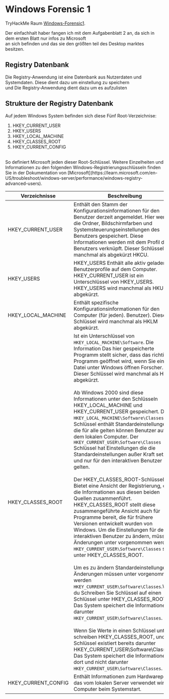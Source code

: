 # Windows Forensic 1
TryHackMe Raum [Windows-Forensic1](https://tryhackme.com/room/windowsforensics1).

Der einfachhalt haber fangen ich mit dem Aufgabenblatt 2 an, da sich in dem ersten Blatt nur infos zu Microsoft<br>
an sich befinden und das sie den größten teil des Desktop marktes besitzen.

## Registry Datenbank
Die Registry-Anwendung ist eine Datenbank aus Nutzerdaten und Systemdaten. Diese dient dazu um einstellung zu speichern<br>
und Die Registry-Anwendung dient dazu um es aufzulisten

## Strukture der Registry Datenbank
Auf jedem Windows System befinden sich diese Fünf Root-Verzeichnise:<br>

1. HKEY_CURRENT_USER 
2. HKEY_USERS
3. HKEY_LOCAL_MACHINE
4. HKEY_CLASSES_ROOT
5. HKEY_CURRENT_CONFIG 
<br>
So definiert Microsoft jeden dieser Root-Schlüssel. Weitere Einzelheiten und Informationen zu den folgenden Windows-Registrierungsschlüsseln finden Sie in der Dokumentation von [Microsoft](https://learn.microsoft.com/en-US/troubleshoot/windows-server/performance/windows-registry-advanced-users).<br>

| Verzeichnisse | Beschreibung |
| ------------- | ------------ |
| HKEY_CURRENT_USER | Enthält den Stamm der Konfigurationsinformationen für den Benutzer derzeit angemeldet. Hier werden die Ordner, Bildschirmfarben und Systemsteuerungseinstellungen des Benutzers gespeichert. Diese Informationen werden mit dem Profil des Benutzers verknüpft. Dieser Schlüssel wird manchmal als abgekürzt HKCU. |
| HKEY_USERS | HKEY_USERS 	Enthält alle aktiv geladenen Benutzerprofile auf dem Computer. HKEY_CURRENT_USER ist ein Unterschlüssel von HKEY_USERS. HKEY_USERS wird manchmal als HKU abgekürzt. |
| HKEY_LOCAL_MACHINE | Enthält spezifische Konfigurationsinformationen für den Computer (für jeden). Benutzer). Dieser Schlüssel wird manchmal als HKLM abgekürzt. |
| HKEY_CLASSES_ROOT | Ist ein Unterschlüssel von ```HKEY_LOCAL_MACHINE\Software```. Die Information Das hier gespeicherte Programm stellt sicher, dass das richtige Programm geöffnet wird, wenn Sie eine Datei unter Windows öffnen Forscher. Dieser Schlüssel wird manchmal als HKCR abgekürzt.<br><br>Ab Windows 2000 sind diese Informationen unter den Schlüsseln HKEY_LOCAL_MACHINE und HKEY_CURRENT_USER gespeichert. Der ```HKEY_LOCAL_MACHINE\Software\Classes``` Der Schlüssel enthält Standardeinstellungen, die für alle gelten können Benutzer auf dem lokalen Computer. Der ```HKEY_CURRENT_USER\Software\Classes``` Schlüssel hat Einstellungen die die Standardeinstellungen außer Kraft setzen und nur für den interaktiven Benutzer gelten.<br><br>Der HKEY_CLASSES_ROOT-Schlüssel Bietet eine Ansicht der Registrierung, die die Informationen aus diesen beiden Quellen zusammenführt. HKEY_CLASSES_ROOT stellt diese zusammengeführte Ansicht auch für Programme bereit, die für frühere Versionen entwickelt wurden von Windows. Um die Einstellungen für den interaktiven Benutzer zu ändern, müssen Änderungen unter vorgenommen werden ```HKEY_CURRENT_USER\Software\Classes``` statt unter HKEY_CLASSES_ROOT.<br><br>Um es zu ändern Standardeinstellungen, Änderungen müssen unter vorgenommen werden ```HKEY_CURRENT_USER\Software\Classes```.Wenn du Schreiben Sie Schlüssel auf einen Schlüssel unter HKEY_CLASSES_ROOT. Das System speichert die Informationen darunter ```HKEY_CURRENT_USER\Software\Classes```.<br><br>Wenn Sie Werte in einen Schlüssel unter schreiben HKEY_CLASSES_ROOT, und der Schlüssel existiert bereits darunter HKEY_CURRENT_USER\Software\Classes, Das System speichert die Informationen dort und nicht darunter ```HKEY_CURRENT_USER\Software\Classes```. |
| HKEY_CURRENT_CONFIG | Enthält Informationen zum Hardwareprofil, das vom lokalen Server verwendet wird Computer beim Systemstart. |
<br>

